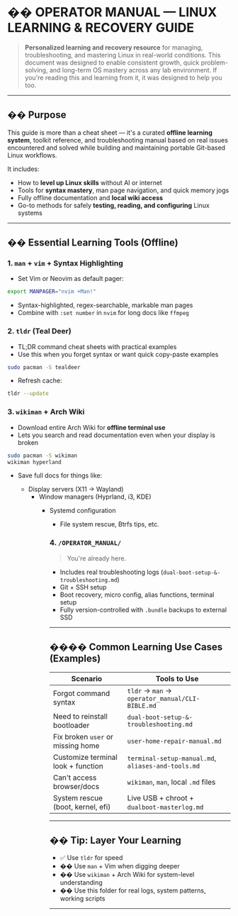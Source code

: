 # �� OPERATOR MANUAL — LINUX LEARNING & RECOVERY GUIDE

> **Personalized learning and recovery resource** for managing, troubleshooting, and mastering Linux in real-world conditions. This document was designed to enable consistent growth, quick problem-solving, and long-term OS mastery across any lab environment. If you're reading this and learning from it, it was designed to help you too.

---

## �� Purpose

This guide is more than a cheat sheet — it's a curated **offline learning system**, toolkit reference, and troubleshooting manual based on real issues encountered and solved while building and maintaining portable Git-based Linux workflows.

It includes:

* How to **level up Linux skills** without AI or internet
* Tools for **syntax mastery**, man page navigation, and quick memory jogs
* Fully offline documentation and **local wiki access**
* Go-to methods for safely **testing, reading, and configuring** Linux systems

---

## �� Essential Learning Tools (Offline)

### 1. `man` + `vim` + Syntax Highlighting

* Set Vim or Neovim as default pager:

```bash
export MANPAGER="nvim +Man!"
```

* Syntax-highlighted, regex-searchable, markable man pages
* Combine with `:set number` in `nvim` for long docs like `ffmpeg`

### 2. `tldr` (Teal Deer)

* TL;DR command cheat sheets with practical examples
* Use this when you forget syntax or want quick copy-paste examples

```bash
sudo pacman -S tealdeer
```

* Refresh cache:

```bash
tldr --update
```

### 3. `wikiman` + Arch Wiki

* Download entire Arch Wiki for **offline terminal use**
* Lets you search and read documentation even when your display is broken

```bash
sudo pacman -S wikiman
wikiman hyperland
```

* Save full docs for things like:

  * Display servers (X11 → Wayland)
    * Window managers (Hyprland, i3, KDE)
      * Systemd configuration
        * File system rescue, Btrfs tips, etc.

        ### 4. `/OPERATOR_MANUAL/`

        > You're already here.

        * Includes real troubleshooting logs (`dual-boot-setup-&-troubleshooting.md`)
        * Git + SSH setup
        * Boot recovery, micro config, alias functions, terminal setup
        * Fully version-controlled with `.bundle` backups to external SSD

        ---

        ## ��‍�� Common Learning Use Cases (Examples)

        | Scenario                           | Tools to Use                                       |
        | ---------------------------------- | -------------------------------------------------- |
        | Forgot command syntax              | `tldr` → `man` → `operator_manual/CLI-BIBLE.md`    |
        | Need to reinstall bootloader       | `dual-boot-setup-&-troubleshooting.md`             |
        | Fix broken `user` or missing home  | `user-home-repair-manual.md`                       |
        | Customize terminal look + function | `terminal-setup-manual.md`, `aliases-and-tools.md` |
        | Can't access browser/docs          | `wikiman`, `man`, local `.md` files                |
        | System rescue (boot, kernel, efi)  | Live USB + chroot + `dualboot-masterlog.md`        |

        ---

        ## �� Tip: Layer Your Learning

        * ✅ Use `tldr` for speed
        * �� Use `man` + Vim when digging deeper
        * �� Use `wikiman` + Arch Wiki for system-level understanding
        * �� Use this folder for real logs, system patterns, working scripts

        ---

        ##
        
